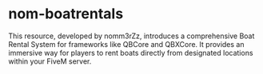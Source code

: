 # nom-boatrentals
This resource, developed by nomm3rZz, introduces a comprehensive Boat Rental System for frameworks like QBCore and QBXCore. It provides an immersive way for players to rent boats directly from designated locations within your FiveM server.
